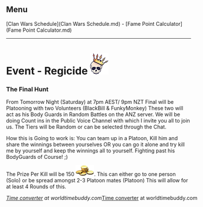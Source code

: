 ## Menu

[Clan Wars Schedule](Clan Wars Schedule.md) - [Fame Point Calculator](Fame Point Calculator.md)

---

# Event - Regicide ![this screenshot](/assets/regicide.png)
### The Final Hunt

From Tomorrow Night (Saturday) at 7pm AEST/ 9pm NZT Final will be Platooning with two Volunteers (BlackBill & FunkyMonkey) These two will act as his Body Guards in Random Battles on the ANZ server. We will be doing Count ins in the Public Voice Channel with which I invite you all to join us. The Tiers will be Random or can be selected through the Chat.

How this is Going to work is: You can team up in a Platoon, Kill him and share the winnings between yourselves OR you can go it alone and try kill me by yourself and keep the winnings all to yourself. Fighting past his BodyGuards of Course! ;)

The Prize Per Kill will be 150 ![this screenshot](/assets/Gold2.png). This can either go to one person (Solo) or be spread amongst 2-3 Platoon mates (Platoon) This will allow for at least 4 Rounds of this.

<span class="wtb-ew-v1" style="width: 560px; display:inline-block"><script src="https://www.worldtimebuddy.com/event_widget.js?h=2193733&md=8/17/2019&mt=21.00&ml=0.00&sts=0&sln=0&wt=ew-ltc"></script><i><a target="_blank" href="https://www.worldtimebuddy.com/">Time converter</a> at worldtimebuddy.com</i><noscript><a href="https://www.worldtimebuddy.com/">Time converter</a> at worldtimebuddy.com</noscript><script>window[wtb_event_widgets.pop()].init()</script></span>
